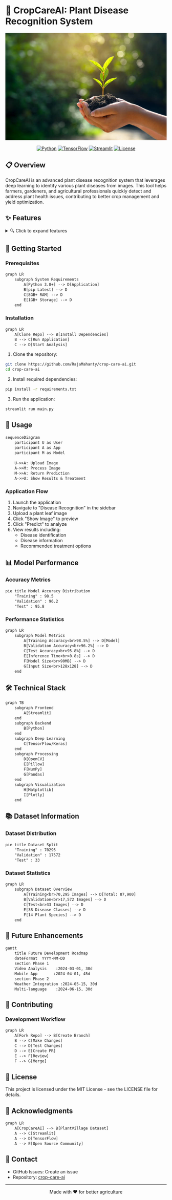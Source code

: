 # 🌿 CropCareAI: Plant Disease Recognition System

<div align="center">

![CropCareAI Banner](home_page.jpg)

[![Python](https://img.shields.io/badge/Python-3.8%2B-blue)](https://www.python.org/)
[![TensorFlow](https://img.shields.io/badge/TensorFlow-2.17.0-orange)](https://www.tensorflow.org/)
[![Streamlit](https://img.shields.io/badge/Streamlit-1.39.0-red)](https://streamlit.io/)
[![License](https://img.shields.io/badge/License-MIT-green)](LICENSE)

</div>

## 📋 Overview

CropCareAI is an advanced plant disease recognition system that leverages deep learning to identify various plant diseases from images. This tool helps farmers, gardeners, and agricultural professionals quickly detect and address plant health issues, contributing to better crop management and yield optimization.

## ✨ Features

<details>
<summary>🔍 Click to expand features</summary>

### Core Features

```mermaid
graph TD
    A[CropCareAI] --> B[Image Analysis]
    A --> C[Disease Detection]
    A --> D[Treatment Recommendations]
    B --> E[Real-time Processing]
    C --> F[38 Disease Classes]
    D --> G[Detailed Reports]
```

### Supported Plants and Diseases

```mermaid
mindmap
  root((CropCareAI))
    Apple
      Apple Scab
      Black Rot
      Cedar Apple Rust
      Healthy
    Blueberry
      Healthy
    Cherry
      Powdery Mildew
      Healthy
    Corn
      Cercospora Leaf Spot
      Common Rust
      Northern Leaf Blight
      Healthy
    Grape
      Black Rot
      Esca
      Leaf Blight
      Healthy
    Orange
      Citrus Greening
    Peach
      Bacterial Spot
      Healthy
    Pepper
      Bacterial Spot
      Healthy
    Potato
      Early Blight
      Late Blight
      Healthy
    Raspberry
      Healthy
    Soybean
      Healthy
    Squash
      Powdery Mildew
    Strawberry
      Leaf Scorch
      Healthy
    Tomato
      Bacterial Spot
      Early Blight
      Late Blight
      Leaf Mold
      Septoria Leaf Spot
      Spider Mites
      Target Spot
      Yellow Leaf Curl Virus
      Mosaic Virus
      Healthy
```

</details>

## 🚀 Getting Started

### Prerequisites

```mermaid
graph LR
    subgraph System Requirements
        A[Python 3.8+] --> D[Application]
        B[pip Latest] --> D
        C[8GB+ RAM] --> D
        E[1GB+ Storage] --> D
    end
```

### Installation

```mermaid
graph LR
    A[Clone Repo] --> B[Install Dependencies]
    B --> C[Run Application]
    C --> D[Start Analysis]
```

1. Clone the repository:

```bash
git clone https://github.com/RajaMahanty/crop-care-ai.git
cd crop-care-ai
```

2. Install required dependencies:

```bash
pip install -r requirements.txt
```

3. Run the application:

```bash
streamlit run main.py
```

## 🎯 Usage

```mermaid
sequenceDiagram
    participant U as User
    participant A as App
    participant M as Model

    U->>A: Upload Image
    A->>M: Process Image
    M->>A: Return Prediction
    A->>U: Show Results & Treatment
```

### Application Flow

1. Launch the application
2. Navigate to "Disease Recognition" in the sidebar
3. Upload a plant leaf image
4. Click "Show Image" to preview
5. Click "Predict" to analyze
6. View results including:
   - Disease identification
   - Disease information
   - Recommended treatment options

## 📊 Model Performance

### Accuracy Metrics

```mermaid
pie title Model Accuracy Distribution
    "Training" : 98.5
    "Validation" : 96.2
    "Test" : 95.8
```

### Performance Statistics

```mermaid
graph LR
    subgraph Model Metrics
        A[Training Accuracy<br>98.5%] --> D[Model]
        B[Validation Accuracy<br>96.2%] --> D
        C[Test Accuracy<br>95.8%] --> D
        E[Inference Time<br>0.8s] --> D
        F[Model Size<br>90MB] --> D
        G[Input Size<br>128x128] --> D
    end
```

## 🛠️ Technical Stack

```mermaid
graph TB
    subgraph Frontend
        A[Streamlit]
    end
    subgraph Backend
        B[Python]
    end
    subgraph Deep Learning
        C[TensorFlow/Keras]
    end
    subgraph Processing
        D[OpenCV]
        E[Pillow]
        F[NumPy]
        G[Pandas]
    end
    subgraph Visualization
        H[Matplotlib]
        I[Plotly]
    end
```

## 📚 Dataset Information

### Dataset Distribution

```mermaid
pie title Dataset Split
    "Training" : 70295
    "Validation" : 17572
    "Test" : 33
```

### Dataset Statistics

```mermaid
graph LR
    subgraph Dataset Overview
        A[Training<br>70,295 Images] --> D[Total: 87,900]
        B[Validation<br>17,572 Images] --> D
        C[Test<br>33 Images] --> D
        E[38 Disease Classes] --> D
        F[14 Plant Species] --> D
    end
```

## 🔄 Future Enhancements

```mermaid
gantt
    title Future Development Roadmap
    dateFormat  YYYY-MM-DD
    section Phase 1
    Video Analysis    :2024-03-01, 30d
    Mobile App       :2024-04-01, 45d
    section Phase 2
    Weather Integration :2024-05-15, 30d
    Multi-language    :2024-06-15, 30d
```

## 🤝 Contributing

### Development Workflow

```mermaid
graph LR
    A[Fork Repo] --> B[Create Branch]
    B --> C[Make Changes]
    C --> D[Test Changes]
    D --> E[Create PR]
    E --> F[Review]
    F --> G[Merge]
```

## 📝 License

This project is licensed under the MIT License - see the LICENSE file for details.

## 🙏 Acknowledgments

```mermaid
graph LR
    A[CropCareAI] --> B[PlantVillage Dataset]
    A --> C[Streamlit]
    A --> D[TensorFlow]
    A --> E[Open Source Community]
```

## 📧 Contact

- GitHub Issues: Create an issue
- Repository: [crop-care-ai](https://github.com/RajaMahanty/crop-care-ai)

---

<div align="center">
Made with ❤️ for better agriculture
</div>
